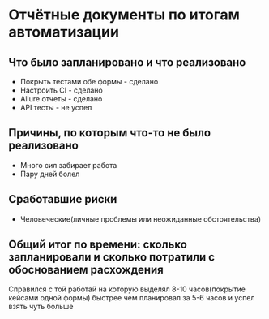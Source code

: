 # Отчётные документы по итогам автоматизации

## Что было запланировано и что реализовано
- Покрыть тестами обе формы - сделано
- Настроить CI - сделано
- Allure отчеты - сделано
- API тесты - не успел
## Причины, по которым что-то не было реализовано
- Много сил забирает работа
- Пару дней болел 
## Сработавшие риски
- Человеческие(личные проблемы или неожиданные обстоятельства)
## Общий итог по времени: сколько запланировали и сколько потратили с обоснованием расхождения
Справился с той работай на которую выделял 8-10 часов(покрытие кейсами одной формы) быстрее чем планировал за 5-6 часов
и успел взять чуть больше